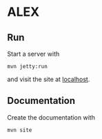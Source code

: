ALEX
====

Run
---

Start a server with

    mvn jetty:run

and visit the site at [localhost](http://localhost:8080/).


Documentation
-------------

Create the documentation with

    mvn site
